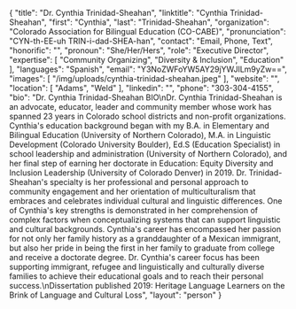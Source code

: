 {
  "title": "Dr. Cynthia Trinidad-Sheahan",
  "linktitle": "Cynthia Trinidad-Sheahan",
  "first": "Cynthia",
  "last": "Trinidad-Sheahan",
  "organization": "Colorado Association for Bilingual Education (CO-CABE)",
  "pronunciation": "CYN-th-EE-uh TRIN-i-dad-SHEA-han",
  "contact": "Email, Phone, Text",
  "honorific": "",
  "pronoun": "She/Her/Hers",
  "role": "Executive Director",
  "expertise": [
    "Community Organizing",
    "Diversity & Inclusion",
    "Education"
  ],
  "languages": "Spanish",
  "email": "Y3NoZWFoYW5AY29jYWJlLm9yZw==",
  "images": [
    "/img/uploads/cynthia-trinidad-sheahan.jpeg"
  ],
  "website": "",
  "location": [
    "Adams",
    "Weld"
  ],
  "linkedin": "",
  "phone": "303-304-4155",
  "bio": "Dr. Cynthia Trinidad-Sheahan BIO\nDr. Cynthia Trinidad-Sheahan is an advocate, educator, leader and community member whose work has spanned 23 years in Colorado school districts and non-profit organizations. Cynthia's education background began with my B.A. in Elementary and Bilingual Education (University of Northern Colorado), M.A. in Linguistic Development (Colorado University Boulder), Ed.S (Education Specialist) in school leadership and administration (University of Northern Colorado), and her final step of earning her doctorate in Education: Equity Diversity and Inclusion Leadership (University of Colorado Denver) in 2019. Dr. Trinidad-Sheahan's specialty is her professional and personal approach to community engagement and her orientation of multiculturalism that embraces and celebrates individual cultural and linguistic differences. One of Cynthia's key strengths is demonstrated in her comprehension of complex factors when conceptualizing systems that can support linguistic and cultural backgrounds. Cynthia's career has encompassed her passion for not only her family history as a granddaughter of a Mexican immigrant, but also her pride in being the first in her family to graduate from college and receive a doctorate degree. Dr. Cynthia's career focus has been supporting immigrant, refugee and linguistically and culturally diverse families to achieve their educational goals and to reach their personal success.\nDissertation published 2019: Heritage Language Learners on the Brink of Language and Cultural Loss",
  "layout": "person"
}